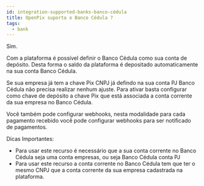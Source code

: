 ```yaml
---
id: integration-supported-banks-banco-cédula
title: OpenPix suporta o Banco Cédula ?
tags:
  - bank
---
```


Sim.

Com a plataforma é possível definir o Banco Cédula como sua conta de depósito. Desta forma o saldo da plataforma é depositado automaticamente na sua conta Banco Cédula.

Se sua empresa já tem a chave Pix CNPJ já defindo na sua conta PJ Banco Cédula não precisa realizar nenhum ajuste. Para ativar basta configurar como chave de depósito a chave Pix que está associada a conta corrente da sua empresa no Banco Cédula.

Você também pode configurar webhooks, nesta modalidade para cada pagamento recebido você pode configurar webhooks para ser notificado de pagamentos.

Dicas Importantes:

- Para usar este recurso é necessário que a sua conta corrente no Banco Cédula seja uma conta empresas, ou seja Banco Cédula conta PJ
- Para usar este recurso a conta corrente no Banco Cédula tem que ter o mesmo CNPJ que a conta corrente da sua empresa cadastrada na plataforma.
